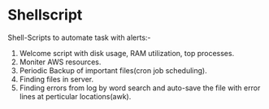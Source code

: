 # Shellscript
Shell-Scripts to automate task with alerts:-
1. Welcome script with disk usage, RAM utilization, top processes.
2. Moniter AWS resources.
3. Periodic Backup of important files(cron job scheduling).
4. Finding files in server.
5. Finding errors from log by word search and auto-save the file with error lines at perticular locations(awk).
